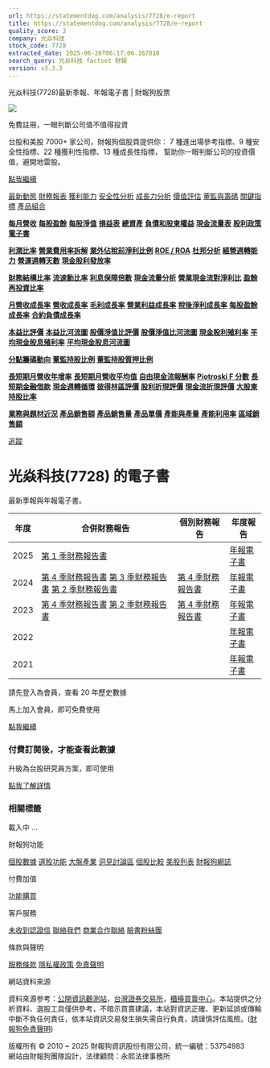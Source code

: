 ```yaml
---
url: https://statementdog.com/analysis/7728/e-report
title: https://statementdog.com/analysis/7728/e-report
quality_score: 3
company: 光焱科技
stock_code: 7728
extracted_date: 2025-06-26T06:17:06.167818
search_query: 光焱科技 factset 財報
version: v3.3.3
---
```


光焱科技(7728)最新季報、年報電子書 | 財報狗股票















![](https://www.facebook.com/tr?id=1265443774131605&ev=PageView&noscript=1)













































































免費註冊，一眼判斷公司值不值得投資

台股和美股 7000+ 家公司，財報狗個股頁提供你：
7 種進出場參考指標、9 種安全性指標、22 種獲利性指標、13 種成長性指標，
幫助你一眼判斷公司的投資價值，避開地雷股。

[點我繼續](/users/sign_up)

[最新動態](/analysis/7728)
[財務報表](/analysis/7728/monthly-revenue)
[獲利能力](/analysis/7728/profit-margin)
[安全性分析](/analysis/7728/financial-structure-ratio)
[成長力分析](/analysis/7728/monthly-revenue-growth-rate)
[價值評估](/analysis/7728/pe)
[董監與籌碼](/analysis/7728/broker-trading)
[關鍵指標](/analysis/7728/long-term-and-short-term-monthly-revenue-yoy)
[產品組合](/analysis/7728/ai-search)

[**每月營收**](/analysis/7728/monthly-revenue)
[**每股盈餘**](/analysis/7728/eps)
[**每股淨值**](/analysis/7728/nav)
[**損益表**](/analysis/7728/income-statement)
[**總資產**](/analysis/7728/assets)
[**負債和股東權益**](/analysis/7728/liabilities-and-equity)
[**現金流量表**](/analysis/7728/cash-flow-statement)
[**股利政策**](/analysis/7728/dividend-policy)
[**電子書**](/analysis/7728/e-report)

[**利潤比率**](/analysis/7728/profit-margin)
[**營業費用率拆解**](/analysis/7728/operating-expense-ratio)
[**業外佔稅前淨利比例**](/analysis/7728/non-operating-income-to-profit-before-tax)
[**ROE / ROA**](/analysis/7728/roe-roa)
[**杜邦分析**](/analysis/7728/du-pont-analysis)
[**經營週轉能力**](/analysis/7728/turnover-ratio)
[**營運週轉天數**](/analysis/7728/turnover-days)
[**現金股利發放率**](/analysis/7728/dividend-payout-ratio)

[**財務結構比率**](/analysis/7728/financial-structure-ratio)
[**流速動比率**](/analysis/7728/current-ratio-and-quick-ratio)
[**利息保障倍數**](/analysis/7728/interest-coverage-ratio)
[**現金流量分析**](/analysis/7728/cash-flow-analysis)
[**營業現金流對淨利比**](/analysis/7728/operating-cash-flow-to-net-income-ratio)
[**盈餘再投資比率**](/analysis/7728/reinvestment-rate)

[**月營收成長率**](/analysis/7728/monthly-revenue-growth-rate)
[**營收成長率**](/analysis/7728/revenue-growth-rate)
[**毛利成長率**](/analysis/7728/gross-profit-growth-rate)
[**營業利益成長率**](/analysis/7728/operating-income-growth-rate)
[**稅後淨利成長率**](/analysis/7728/net-income-growth-rate)
[**每股盈餘成長率**](/analysis/7728/eps-growth-rate)
[**合約負債成長率**](/analysis/7728/current-contract-liabilities-growth-rate)

[**本益比評價**](/analysis/7728/pe)
[**本益比河流圖**](/analysis/7728/pe-band)
[**股價淨值比評價**](/analysis/7728/pb)
[**股價淨值比河流圖**](/analysis/7728/pb-band)
[**現金股利殖利率**](/analysis/7728/dividend-yield)
[**平均現金股息殖利率**](/analysis/7728/average-dividend-yield)
[**平均現金股息河流圖**](/analysis/7728/average-dividend-yield-band)

[**分點籌碼動向**](/analysis/7728/broker-trading)
[**董監持股比例**](/analysis/7728/board-members-and-supervisors-shares-to-shares-outstanding-ratio)
[**董監持股質押比例**](/analysis/7728/pledging-ratio-of-board-members-and-supervisors)

[**長短期月營收年增率**](/analysis/7728/long-term-and-short-term-monthly-revenue-yoy)
[**長短期月營收平均值**](/analysis/7728/average-long-term-and-short-term-monthly-revenue)
[**自由現金流報酬率**](/analysis/7728/croic)
[**Piotroski F 分數**](/analysis/7728/piotroski-f-score)
[**長短期金融借款**](/analysis/7728/financial-borrowing)
[**現金週轉循環**](/analysis/7728/cash-conversion-cycle)
[**彼得林區評價**](/analysis/7728/peter-lynch-valuation)
[**股利折現評價**](/analysis/7728/dividend-discount-valuation)
[**現金流折現評價**](/analysis/7728/dcf-valuation)
[**大股東持股比率**](/analysis/7728/majority-shareholders-share-ratio)

[**業務與題材近況**](/analysis/7728/ai-search)
[**產品銷售額**](/analysis/7728/product-sales-figure)
[**產品銷售量**](/analysis/7728/product-sales-volume)
[**產品單價**](/analysis/7728/product-unit-price)
[**產能與產量**](/analysis/7728/production-capacity)
[**產能利用率**](/analysis/7728/production-capacity-utilization)
[**區域銷售額**](/analysis/7728/product-regional-sales)

[追蹤](/users/sign_up)

# 光焱科技(7728) 的電子書

最新季報與年報電子書。

| 年度 | 合併財務報告 | 個別財務報告 | 年度報告 |
| --- | --- | --- | --- |
| 2025 | [第 1 季財務報告書](https://doc.twse.com.tw/server-java/t57sb01?co_id=7728&colorchg=1&kind=A&step=9&filename=202501_7728_AI1.pdf) |  | [年報電子書](/analysis) |
| 2024 | [第 4 季財務報告書](https://doc.twse.com.tw/server-java/t57sb01?co_id=7728&colorchg=1&kind=A&step=9&filename=202404_7728_AI1.pdf)  [第 3 季財務報告書](https://doc.twse.com.tw/server-java/t57sb01?co_id=7728&colorchg=1&kind=A&step=9&filename=202403_7728_AI1.pdf)  [第 2 季財務報告書](https://doc.twse.com.tw/server-java/t57sb01?co_id=7728&colorchg=1&kind=A&step=9&filename=202402_7728_AI1.pdf) | [第 4 季財務報告書](https://doc.twse.com.tw/server-java/t57sb01?co_id=7728&colorchg=1&kind=A&step=9&filename=202404_7728_AI3.pdf) | [年報電子書](https://doc.twse.com.tw/server-java/t57sb01?co_id=7728&colorchg=1&kind=F&step=9&filename=2024_7728_20250603F04.pdf) |
| 2023 | [第 4 季財務報告書](https://doc.twse.com.tw/server-java/t57sb01?co_id=7728&colorchg=1&kind=A&step=9&filename=202304_7728_AI1.pdf)  [第 2 季財務報告書](https://doc.twse.com.tw/server-java/t57sb01?co_id=7728&colorchg=1&kind=A&step=9&filename=202302_7728_AI1.pdf) | [第 4 季財務報告書](https://doc.twse.com.tw/server-java/t57sb01?co_id=7728&colorchg=1&kind=A&step=9&filename=202304_7728_AI3.pdf) | [年報電子書](https://doc.twse.com.tw/server-java/t57sb01?co_id=7728&colorchg=1&kind=F&step=9&filename=2023_7728_20240606F04.pdf) |
| 2022 |  |  | [年報電子書](/analysis) |
| 2021 |  |  | [年報電子書](/analysis) |

請先登入為會員，查看 20 年歷史數據

馬上加入會員，即可免費使用

[點我繼續](/users/sign_up)

### 付費訂閱後，才能查看此數據

升級為台股研究員方案，即可使用

[點我了解詳情](/pricing)

### 相關標籤

載入中 ...





財報狗功能

[個股數據](/analysis)
[選股功能](/screeners)
[大盤產業](/taiex)
[洞見討論區](/insight)
[個股比較](/compare/tpe)
[美股列表](/us-stock-list)
[財報狗網誌](/blog/)

付費加值

[功能購買](/pricing)

客戶服務

[未收到認證信](/users/recv_auth_fail)
[聯絡我們](/contact)
[商業合作聯絡](/contact)
[臉書粉絲團](//www.facebook.com/statementdog)

條款與聲明

[服務條款](/law/tos)
[隱私權政策](/law/privacy)
[免責聲明](/law/disclaimer)

網站資料來源

資料來源参考：[公開資訊觀測站](http://mops.twse.com.tw/mops/web/index)，[台灣證券交易所](http://www.tse.com.tw/)，[櫃檯買賣中心](http://www.otc.org.tw/)。本站提供之分析資料、選股工具僅供參考，不暗示買賣建議，本站對資訊正確、更新延誤或傳輸中斷不負任何責任，依本站資訊交易發生損失需自行負責，請謹慎評估風險。([財報狗免責聲明](/law/disclaimer))

版權所有 © 2010 ~ 2025 財報狗資訊股份有限公司，統一編號：53754983  
網站由財報狗團隊設計，法律顧問：永熙法律事務所